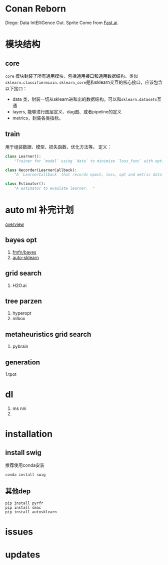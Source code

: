 # Conan Reborn
Diego: Data IntElliGence Out. Sprite Come from [Fast.ai](https://github.com/fastai/fastai).

# 模块结构

## core
`core` 模块封装了所有通用模块，包括通用接口和通用数据结构。类似`sklearn.classifiermixin`.
`sklearn_core`是和sklearn交互的核心接口，应该包含以下接口：

- data 类，封装一切从sklearn进和出的数据结构。可以和`sklearn.datasets`互通
- layers, 能够进行图层定义、dag图、或者pipeline的定义
- metrics，封装各类指标。

## train
用于组装数据、模型、损失函数、优化方法等。
定义：

```python
class Learner():
    "Trainer for `model` using `data` to minimize `loss_func` with optimizer `opt_func`."

class Recorder(LearnerCallback):
    "A `LearnerCallback` that records epoch, loss, opt and metric data during training."

class Estimator():
    "A estimator to evaulate learner.  "

```

# auto ml 补完计划
[overview](https://hackernoon.com/a-brief-overview-of-automatic-machine-learning-solutions-automl-2826c7807a2a)
## bayes opt
1. [fmfn/bayes](https://github.com/fmfn/BayesianOptimization)
2. [auto-sklearn](https://github.com/automl/auto-sklearn)


## grid search
1. H2O.ai

## tree parzen
1. hyperopt
2. mlbox

## metaheuristics grid search
1. pybrain

## generation
1.tpot

# dl
1. ms  nni
2. 

# installation
## install swig
推荐使用conda安装
```shell
conda install swig
```
## 其他dep
```
pip install pyrfr
pip install smac
pip install autosklearn
```

# issues


# updates

